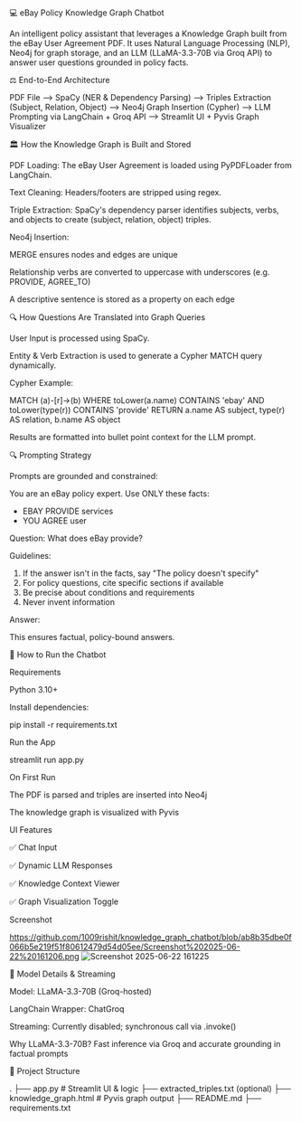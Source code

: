 💻 eBay Policy Knowledge Graph Chatbot

An intelligent policy assistant that leverages a Knowledge Graph built from the eBay User Agreement PDF. It uses Natural Language Processing (NLP), Neo4j for graph storage, and an LLM (LLaMA-3.3-70B via Groq API) to answer user questions grounded in policy facts.

⚖️ End-to-End Architecture

PDF File --> SpaCy (NER & Dependency Parsing)
         --> Triples Extraction (Subject, Relation, Object)
         --> Neo4j Graph Insertion (Cypher)
         --> LLM Prompting via LangChain + Groq API
         --> Streamlit UI + Pyvis Graph Visualizer

🏛️ How the Knowledge Graph is Built and Stored

PDF Loading: The eBay User Agreement is loaded using PyPDFLoader from LangChain.

Text Cleaning: Headers/footers are stripped using regex.

Triple Extraction: SpaCy's dependency parser identifies subjects, verbs, and objects to create (subject, relation, object) triples.

Neo4j Insertion:

MERGE ensures nodes and edges are unique

Relationship verbs are converted to uppercase with underscores (e.g. PROVIDE, AGREE_TO)

A descriptive sentence is stored as a property on each edge

🔍 How Questions Are Translated into Graph Queries

User Input is processed using SpaCy.

Entity & Verb Extraction is used to generate a Cypher MATCH query dynamically.

Cypher Example:

MATCH (a)-[r]->(b)
WHERE toLower(a.name) CONTAINS 'ebay' AND toLower(type(r)) CONTAINS 'provide'
RETURN a.name AS subject, type(r) AS relation, b.name AS object

Results are formatted into bullet point context for the LLM prompt.

🔍 Prompting Strategy

Prompts are grounded and constrained:

You are an eBay policy expert. Use ONLY these facts:

- EBAY PROVIDE services
- YOU AGREE user

Question: What does eBay provide?

Guidelines:
1. If the answer isn't in the facts, say "The policy doesn't specify"
2. For policy questions, cite specific sections if available
3. Be precise about conditions and requirements
4. Never invent information

Answer:

This ensures factual, policy-bound answers.

🌟 How to Run the Chatbot

Requirements

Python 3.10+

Install dependencies:

pip install -r requirements.txt

Run the App

streamlit run app.py

On First Run

The PDF is parsed and triples are inserted into Neo4j

The knowledge graph is visualized with Pyvis

UI Features

✅ Chat Input

✅ Dynamic LLM Responses

✅ Knowledge Context Viewer

✅ Graph Visualization Toggle

Screenshot

https://github.com/1009rishit/knowledge_graph_chatbot/blob/ab8b35dbe0f066b5e219f51f80612479d54d05ee/Screenshot%202025-06-22%20161206.png
![Screenshot 2025-06-22 161225](https://github.com/user-attachments/assets/303a0e8e-1810-438f-9150-81df09ffb299)


🤖 Model Details & Streaming

Model: LLaMA-3.3-70B (Groq-hosted)

LangChain Wrapper: ChatGroq

Streaming: Currently disabled; synchronous call via .invoke()

Why LLaMA-3.3-70B? Fast inference via Groq and accurate grounding in factual prompts

📁 Project Structure

.
├── app.py              # Streamlit UI & logic
├── extracted_triples.txt (optional)
├── knowledge_graph.html  # Pyvis graph output
├── README.md
├── requirements.txt

